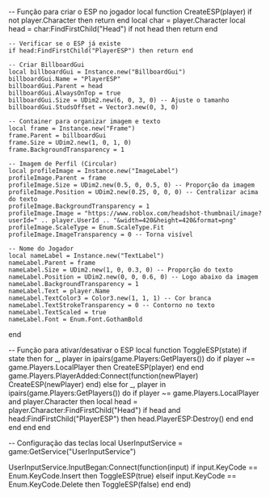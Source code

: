 -- Função para criar o ESP no jogador
local function CreateESP(player)
    if not player.Character then return end
    local char = player.Character
    local head = char:FindFirstChild("Head")
    if not head then return end

    -- Verificar se o ESP já existe
    if head:FindFirstChild("PlayerESP") then return end

    -- Criar BillboardGui
    local billboardGui = Instance.new("BillboardGui")
    billboardGui.Name = "PlayerESP"
    billboardGui.Parent = head
    billboardGui.AlwaysOnTop = true
    billboardGui.Size = UDim2.new(6, 0, 3, 0) -- Ajuste o tamanho
    billboardGui.StudsOffset = Vector3.new(0, 3, 0)

    -- Container para organizar imagem e texto
    local frame = Instance.new("Frame")
    frame.Parent = billboardGui
    frame.Size = UDim2.new(1, 0, 1, 0)
    frame.BackgroundTransparency = 1

    -- Imagem de Perfil (Circular)
    local profileImage = Instance.new("ImageLabel")
    profileImage.Parent = frame
    profileImage.Size = UDim2.new(0.5, 0, 0.5, 0) -- Proporção da imagem
    profileImage.Position = UDim2.new(0.25, 0, 0, 0) -- Centralizar acima do texto
    profileImage.BackgroundTransparency = 1
    profileImage.Image = "https://www.roblox.com/headshot-thumbnail/image?userId=" .. player.UserId .. "&width=420&height=420&format=png"
    profileImage.ScaleType = Enum.ScaleType.Fit
    profileImage.ImageTransparency = 0 -- Torna visível

    -- Nome do Jogador
    local nameLabel = Instance.new("TextLabel")
    nameLabel.Parent = frame
    nameLabel.Size = UDim2.new(1, 0, 0.3, 0) -- Proporção do texto
    nameLabel.Position = UDim2.new(0, 0, 0.6, 0) -- Logo abaixo da imagem
    nameLabel.BackgroundTransparency = 1
    nameLabel.Text = player.Name
    nameLabel.TextColor3 = Color3.new(1, 1, 1) -- Cor branca
    nameLabel.TextStrokeTransparency = 0 -- Contorno no texto
    nameLabel.TextScaled = true
    nameLabel.Font = Enum.Font.GothamBold
end

-- Função para ativar/desativar o ESP
local function ToggleESP(state)
    if state then
        for _, player in ipairs(game.Players:GetPlayers()) do
            if player ~= game.Players.LocalPlayer then
                CreateESP(player)
            end
        end
        game.Players.PlayerAdded:Connect(function(newPlayer)
            CreateESP(newPlayer)
        end)
    else
        for _, player in ipairs(game.Players:GetPlayers()) do
            if player ~= game.Players.LocalPlayer and player.Character then
                local head = player.Character:FindFirstChild("Head")
                if head and head:FindFirstChild("PlayerESP") then
                    head.PlayerESP:Destroy()
                end
            end
        end
    end
end

-- Configuração das teclas
local UserInputService = game:GetService("UserInputService")

UserInputService.InputBegan:Connect(function(input)
    if input.KeyCode == Enum.KeyCode.Insert then
        ToggleESP(true)
    elseif input.KeyCode == Enum.KeyCode.Delete then
        ToggleESP(false)
    end
end)
